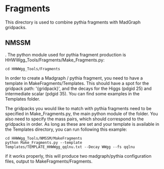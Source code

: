 # Fragments

This directory is used to combine pythia fragments with MadGraph gridpacks. 



## NMSSM 

. The python module used for pythia fragment production is HHWWgg_Tools/Fragments/Make_Fragments.py:

    cd HHWWgg_Tools/Fragments

In order to create a Madgraph / pythia fragment, you need to have a template in MakeFragments/Templates. This should have a spot for the gridpack path: '{gridpack}', and the decays for the Higgs (pdgid 25) and intermediate scalar (pdgid 35). You can find some examples in the Templates folder. 



The gridpacks you would like to match with pythia fragments need to be specified in Make_Fragments.py, the main python module of the folder. You also need to specify the mass pairs, which should correspond to the gridpacks in order. As long as these are set and your template is available in the Templates directory, you can run following this example:

    cd HHWWgg_Tools/NMSSM/MakeFragments
    python Make_Fragments.py --template Templates/TEMPLATE_HHWWgg_qqlnu.txt --Decay WWgg --fs qqlnu

if it works properly, this will produce two madgraph/pythia configuration files, output to MakeFragments/Fragments. 